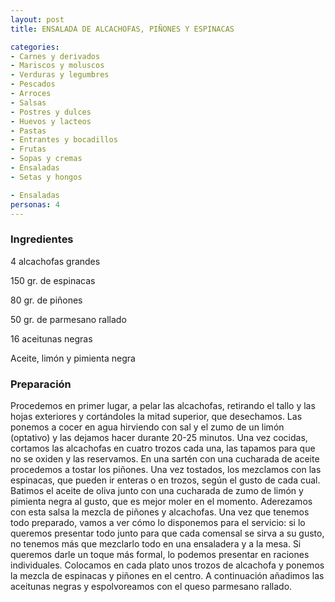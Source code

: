 ```yaml
---
layout: post
title: ENSALADA DE ALCACHOFAS, PIÑONES Y ESPINACAS

categories:
- Carnes y derivados
- Mariscos y moluscos
- Verduras y legumbres
- Pescados
- Arroces
- Salsas
- Postres y dulces
- Huevos y lacteos
- Pastas
- Entrantes y bocadillos
- Frutas
- Sopas y cremas
- Ensaladas
- Setas y hongos

- Ensaladas
personas: 4 
---
```


<h3>Ingredientes</h3>
4 alcachofas grandes

150 gr. de espinacas

80 gr. de piñones

50 gr. de parmesano rallado

16 aceitunas negras

Aceite, limón y pimienta negra

<h3>Preparación</h3>
Procedemos en primer lugar, a pelar las alcachofas, retirando el tallo y las hojas exteriores y cortándoles la mitad superior, que desechamos. Las ponemos a cocer en agua hirviendo con sal y el zumo de un limón (optativo) y las dejamos hacer durante 20-25 minutos. Una vez cocidas, cortamos las alcachofas en cuatro trozos cada una, las tapamos para que no se oxiden y las reservamos. En una sartén con una cucharada de aceite procedemos a tostar los piñones. Una vez tostados, los mezclamos con las espinacas, que pueden ir enteras o en trozos, según el gusto de cada cual. Batimos el aceite de oliva junto con una cucharada de zumo de limón y pimienta negra al gusto, que es mejor moler en el momento. Aderezamos con esta salsa la mezcla de piñones y alcachofas. Una vez que tenemos todo preparado, vamos a ver cómo lo disponemos para el servicio: si lo queremos presentar todo junto para que cada comensal se sirva a su gusto, no tenemos más que mezclarlo todo en una ensaladera y a la mesa. Si queremos darle un toque más formal, lo podemos presentar en raciones individuales. Colocamos en cada plato unos trozos de alcachofa y ponemos la mezcla de espinacas y piñones en el centro. A continuación añadimos las aceitunas negras y espolvoreamos con el queso parmesano rallado.


